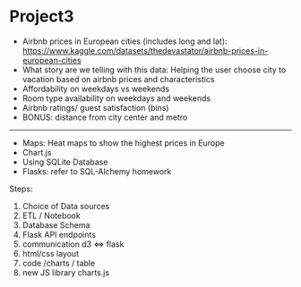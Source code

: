 # Project3
- Airbnb prices in European cities (includes long and lat): https://www.kaggle.com/datasets/thedevastator/airbnb-prices-in-european-cities
- What story are we telling with this data:
  Helping the user choose city to vacation based on airbnb prices and characteristics
- Affordability on weekdays vs weekends
- Room type availability on weekdays and weekends
- Airbnb ratings/ guest satisfaction (bins)
- BONUS: distance from city center and metro

--------------------------------------------------------------
- Maps: Heat maps to show the highest prices in Europe
- Chart.js 
- Using SQLite Database
- Flasks: refer to SQL-Alchemy homework


Steps:
1. Choice of Data sources
2. ETL / Notebook
3. Database Schema
4. Flask API endpoints
5. communication d3 <=> flask
6. html/css layout
7. code /charts / table
8. new JS library charts.js
